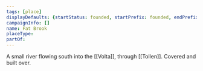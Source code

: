 ```yaml
---
tags: [place]
displayDefaults: {startStatus: founded, startPrefix: founded, endPrefix: destroyed, endStatus: destroyed}
campaignInfo: []
name: Fat Brook
placeType:
partOf:
---
```


A small river flowing south into the [[Volta]], through [[Tollen]]. Covered and built over. 